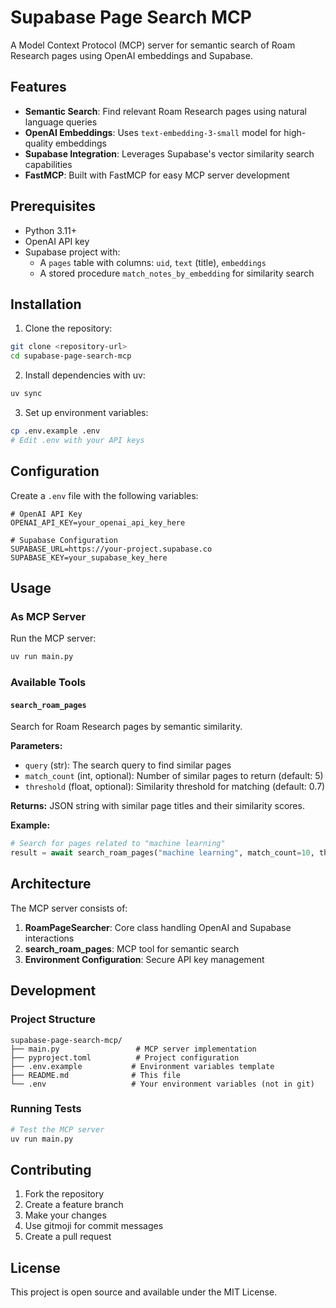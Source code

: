 # Supabase Page Search MCP

A Model Context Protocol (MCP) server for semantic search of Roam Research pages using OpenAI embeddings and Supabase.

## Features

- **Semantic Search**: Find relevant Roam Research pages using natural language queries
- **OpenAI Embeddings**: Uses `text-embedding-3-small` model for high-quality embeddings
- **Supabase Integration**: Leverages Supabase's vector similarity search capabilities
- **FastMCP**: Built with FastMCP for easy MCP server development

## Prerequisites

- Python 3.11+
- OpenAI API key
- Supabase project with:
  - A `pages` table with columns: `uid`, `text` (title), `embeddings`
  - A stored procedure `match_notes_by_embedding` for similarity search

## Installation

1. Clone the repository:
```bash
git clone <repository-url>
cd supabase-page-search-mcp
```

2. Install dependencies with uv:
```bash
uv sync
```

3. Set up environment variables:
```bash
cp .env.example .env
# Edit .env with your API keys
```

## Configuration

Create a `.env` file with the following variables:

```env
# OpenAI API Key
OPENAI_API_KEY=your_openai_api_key_here

# Supabase Configuration
SUPABASE_URL=https://your-project.supabase.co
SUPABASE_KEY=your_supabase_key_here
```

## Usage

### As MCP Server

Run the MCP server:
```bash
uv run main.py
```

### Available Tools

#### `search_roam_pages`

Search for Roam Research pages by semantic similarity.

**Parameters:**
- `query` (str): The search query to find similar pages
- `match_count` (int, optional): Number of similar pages to return (default: 5)
- `threshold` (float, optional): Similarity threshold for matching (default: 0.7)

**Returns:**
JSON string with similar page titles and their similarity scores.

**Example:**
```python
# Search for pages related to "machine learning"
result = await search_roam_pages("machine learning", match_count=10, threshold=0.6)
```

## Architecture

The MCP server consists of:

1. **RoamPageSearcher**: Core class handling OpenAI and Supabase interactions
2. **search_roam_pages**: MCP tool for semantic search
3. **Environment Configuration**: Secure API key management

## Development

### Project Structure

```
supabase-page-search-mcp/
├── main.py                 # MCP server implementation
├── pyproject.toml          # Project configuration
├── .env.example           # Environment variables template
├── README.md              # This file
└── .env                   # Your environment variables (not in git)
```

### Running Tests

```bash
# Test the MCP server
uv run main.py
```

## Contributing

1. Fork the repository
2. Create a feature branch
3. Make your changes
4. Use gitmoji for commit messages
5. Create a pull request

## License

This project is open source and available under the MIT License.